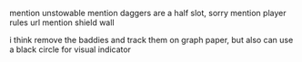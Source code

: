 mention unstowable
mention daggers are a half slot, sorry
mention player rules url
mention shield wall

i think remove the baddies and track them on graph paper, but also can use a black circle for visual indicator